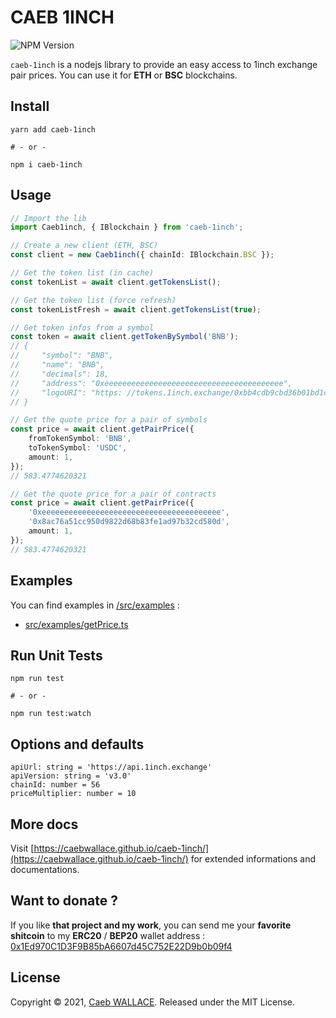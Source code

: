 <!-- @format -->

# CAEB 1INCH

![NPM Version](https://badge.fury.io/js/caeb-1inch.svg)

`caeb-1inch` is a nodejs library to provide an easy access to 1inch exchange pair prices.
You can use it for **ETH** or **BSC** blockchains.

## Install

```shell
yarn add caeb-1inch

# - or -

npm i caeb-1inch
```

## Usage

```ts
// Import the lib
import Caeb1inch, { IBlockchain } from 'caeb-1inch';

// Create a new client (ETH, BSC)
const client = new Caeb1inch({ chainId: IBlockchain.BSC });

// Get the token list (in cache)
const tokenList = await client.getTokensList();

// Get the token list (force refresh)
const tokenListFresh = await client.getTokensList(true);

// Get token infos from a symbol
const token = await client.getTokenBySymbol('BNB');
// {
//     "symbol": "BNB",
//     "name": "BNB",
//     "decimals": 18,
//     "address": "0xeeeeeeeeeeeeeeeeeeeeeeeeeeeeeeeeeeeeeeee",
//     "logoURI": "https: //tokens.1inch.exchange/0xbb4cdb9cbd36b01bd1cbaebf2de08d9173bc095c.png"
// }

// Get the quote price for a pair of symbols
const price = await client.getPairPrice({
    fromTokenSymbol: 'BNB',
    toTokenSymbol: 'USDC',
    amount: 1,
});
// 583.4774620321

// Get the quote price for a pair of contracts
const price = await client.getPairPrice({
    '0xeeeeeeeeeeeeeeeeeeeeeeeeeeeeeeeeeeeeeeee',
    '0x8ac76a51cc950d9822d68b83fe1ad97b32cd580d',
    amount: 1,
});
// 583.4774620321
```

## Examples

You can find examples in [/src/examples](/src/examples) :

-   [src/examples/getPrice.ts](/src/examples/getPrice.ts)

## Run Unit Tests

```shell
npm run test

# - or -

npm run test:watch
```

## Options and defaults

```
apiUrl: string = 'https://api.1inch.exchange'
apiVersion: string = 'v3.0'
chainId: number = 56
priceMultiplier: number = 10
```

## More docs

Visit [https://caebwallace.github.io/caeb-1inch/](https://caebwallace.github.io/caeb-1inch/) for extended informations and documentations.

## Want to donate ?

If you like **that project and my work**, you can send me your **favorite shitcoin** to my **ERC20** / **BEP20** wallet address : [0x1Ed970C1D3F9B85bA6607d45C752E22D9b0b09f4](https://bscscan.com/address/0x1Ed970C1D3F9B85bA6607d45C752E22D9b0b09f4)

## License

Copyright © 2021, [Caeb WALLACE](https://twitter.com/caeb_wallace). Released under the MIT License.
